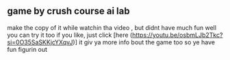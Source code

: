 ## game by crush course ai lab
make the copy of it while watchin tha video , but didnt have much fun well you can try it too if you like, just click [here (https://youtu.be/osbmLJb2Tkc?si=0O35SaSKKjcYXqvJ)] it giv ya more info bout the game too so ye have fun figurin out 